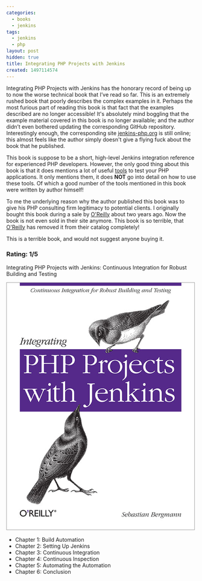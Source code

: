 ```yaml
---
categories:
  - books
  - jenkins
tags:
  - jenkins
  - php
layout: post
hidden: true
title: Integrating PHP Projects with Jenkins
created: 1497114574
---
```


Integrating PHP Projects with Jenkins has the honorary record of being up to now the worse technical book that I’ve read so far. This is an extremely rushed book that poorly describes the complex examples in it. Perhaps the most furious part of reading this book is that fact that the examples described are no longer accessible! It's absolutely mind boggling that the example material covered in this book is no longer available; and the author didn’t even bothered updating the corresponding GitHub repository.  Interestingly enough, the corresponding site <a href="http://jenkins-php.org/" target="_blank">jenkins-php.org</a> is still online; this almost feels like the author simply doesn't give a flying fuck about the book that he published. 

This book is suppose to be a short, high-level Jenkins integration reference for experienced PHP developers. However, the only good thing about this book is that it does mentions a lot of useful <a href="http://jenkins-php.org/installation.htm" target="_blank">tools</a> to test your PHP applications. It only mentions them, it does <strong>NOT</strong> go into detail on how to use these tools.  Of which a good number of the tools mentioned in this book were written by author himself!

To me the underlying reason why the author published this book was to give his PHP consulting firm legitimacy to potential clients.  I originally bought this book during a sale by <a href="http://shop.oreilly.com/" target="_blank">O'Reilly</a> about two years ago. Now the book is not even sold in their site anymore. This book is so terrible, that <a href="http://shop.oreilly.com/" target="_blank">O'Reilly</a> has removed it from their catalog completely!

This is a terrible book, and would not suggest anyone buying it.

### Rating: 1/5

Integrating PHP Projects with Jenkins: Continuous Integration for Robust Building and Testing

<a href="https://www.amazon.com/Integrating-Projects-Jenkins-Sebastian-Bergmann/dp/1449309437" target="_blank"><img src="/assets/books/Integrating-PHP-Projects-with-Jenkins.jpg"></a>

* Chapter 1: Build Automation
* Chapter 2: Setting Up Jenkins
* Chapter 3: Continuous Integration
* Chapter 4: Continuous Inspection
* Chapter 5: Automating the Automation
* Chapter 6: Conclusion
